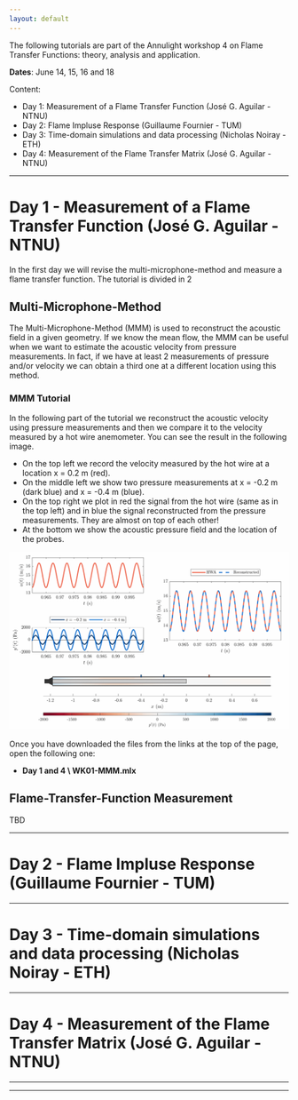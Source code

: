 ```yaml
---
layout: default
---
```


The following tutorials are part of the Annulight workshop 4 on Flame Transfer Functions: theory, analysis and application.

**Dates**: June 14, 15, 16 and 18

Content:
* Day 1: Measurement of a Flame Transfer Function (José G. Aguilar - NTNU) 
* Day 2: Flame Impluse Response (Guillaume Fournier - TUM)
* Day 3: Time-domain simulations and data processing (Nicholas Noiray - ETH)
* Day 4: Measurement of the Flame Transfer Matrix (José G. Aguilar - NTNU) 

* * *
# Day 1 - Measurement of a Flame Transfer Function (José G. Aguilar - NTNU) 

In the first day we will revise the multi-microphone-method and measure a flame transfer function. The tutorial is divided in 2

## Multi-Microphone-Method
The Multi-Microphone-Method (MMM) is used to reconstruct the acoustic field in a given geometry. If we know the mean flow, the MMM can be useful when we want to estimate the acoustic velocity from pressure measurements. In fact, if we have at least 2 measurements of pressure and/or velocity we can obtain a third one at a different location using this method. 

### MMM Tutorial 
In the following part of the tutorial we reconstruct the acoustic velocity using pressure measurements and then we compare it to the velocity measured by a hot wire anemometer. You can see the result in the following image. 

* On the top left we record the velocity measured by the hot wire at a location x = 0.2 m (red).
* On the middle left we show two pressure measurements at x = -0.2 m (dark blue) and x = -0.4 m (blue).
* On the top right we plot in red the signal from the hot wire (same as in the top left) and in blue the signal reconstructed from the pressure measurements. They are almost on top of each other!
* At the bottom we show the acoustic pressure field and the location of the probes. 

![MMM_gif](/assets/MMM.gif)

Once you have downloaded the files from the links at the top of the page, open the following one:
*  **Day 1 and 4 \ WK01-MMM.mlx**

## Flame-Transfer-Function Measurement
TBD

* * *
# Day 2 - Flame Impluse Response (Guillaume Fournier - TUM)

* * *

# Day 3 - Time-domain simulations and data processing (Nicholas Noiray - ETH)

* * *

# Day 4 -  Measurement of the Flame Transfer Matrix (José G. Aguilar - NTNU) 

* * *




* * *
